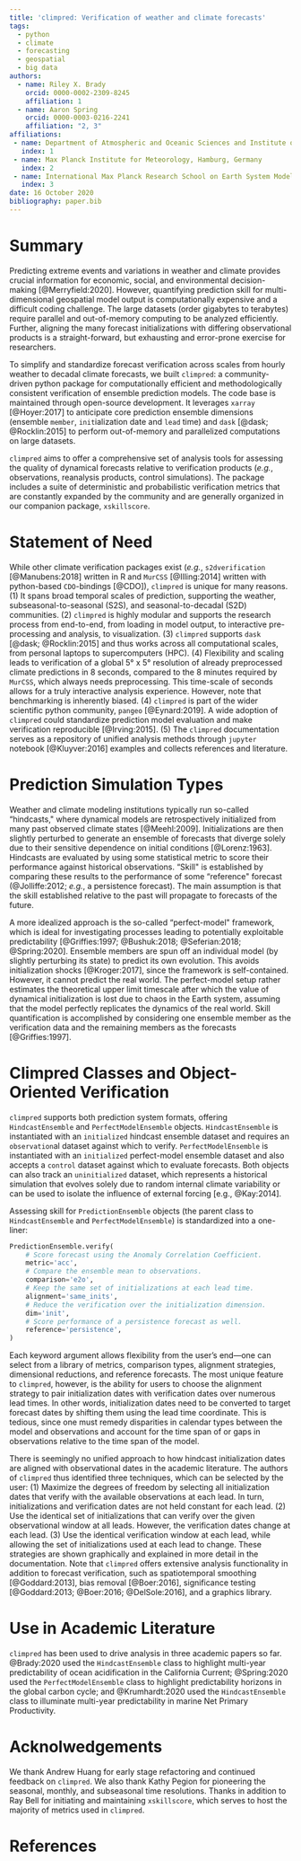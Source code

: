 ```yaml
---
title: 'climpred: Verification of weather and climate forecasts'
tags:
  - python
  - climate
  - forecasting
  - geospatial
  - big data
authors:
  - name: Riley X. Brady
    orcid: 0000-0002-2309-8245
    affiliation: 1
  - name: Aaron Spring
    orcid: 0000-0003-0216-2241
    affiliation: "2, 3"
affiliations:
 - name: Department of Atmospheric and Oceanic Sciences and Institute of Arctic and Alpine Research, University of Colorado Boulder, Boulder, Colorado USA
   index: 1
 - name: Max Planck Institute for Meteorology, Hamburg, Germany
   index: 2
 - name: International Max Planck Research School on Earth System Modelling, Hamburg, Germany
   index: 3
date: 16 October 2020
bibliography: paper.bib
---
```


<!-- 998 words total -->

# Summary
<!-- 71 words -->
Predicting extreme events and variations in weather and climate provides crucial
information for economic, social, and environmental decision-making [@Merryfield:2020].
However, quantifying prediction skill for multi-dimensional geospatial model output is
computationally expensive and a difficult coding challenge. The large datasets
(order gigabytes to terabytes) require parallel and out-of-memory computing to be
analyzed efficiently. Further, aligning the many forecast initializations with differing
observational products is a straight-forward, but exhausting and error-prone exercise
for researchers.

<!-- 68 words -->
To simplify and standardize forecast verification across scales from hourly weather to
decadal climate forecasts, we built `climpred`: a community-driven python package for
computationally efficient and methodologically consistent verification of ensemble
prediction models. The code base is maintained through open-source development. It
leverages `xarray` [@Hoyer:2017] to anticipate core prediction ensemble dimensions
(ensemble `member`, `init`ialization date and `lead` time) and `dask`
[@dask; @Rocklin:2015] to perform out-of-memory and parallelized computations on
large datasets.

 <!-- 54 words -->
`climpred` aims to offer a comprehensive set of analysis tools for assessing the quality
of dynamical forecasts relative to verification products (_e.g._, observations,
reanalysis products, control simulations). The package includes a suite of deterministic
and probabilistic verification metrics that are constantly expanded by the community and
are generally organized in our companion package, `xskillscore`.

<!-- 180 words -->
# Statement of Need
While other climate verification packages exist (_e.g._, `s2dverification`
[@Manubens:2018] written in R and `MurCSS` [@Illing:2014] written with python-based
`CDO`-bindings [@CDO]), `climpred` is unique for many reasons.
(1) It spans broad temporal scales of prediction, supporting the weather,
subseasonal-to-seasonal (S2S), and seasonal-to-decadal (S2D) communities.
(2) `climpred` is highly modular and supports the research process from end-to-end,
from loading in model output, to interactive pre-processing and analysis, to
visualization.
(3) `climpred` supports `dask` [@dask; @Rocklin:2015] and thus works across all
computational scales, from personal laptops to supercomputers (HPC).
(4) Flexibility and scaling leads to verification of a global 5° x 5° resolution of 
already preprocessed climate predictions in 8 seconds, compared to the 8 minutes
required by `MurCSS`, which always needs preprocessing. This time-scale of seconds
allows for a truly interactive analysis experience. However, note that benchmarking is
inherently biased.
(4) `climpred` is part of the wider scientific python community, `pangeo`
[@Eynard:2019]. A wide adoption of `climpred` could standardize prediction model
evaluation and make verification reproducible [@Irving:2015].
(5) The `climpred` documentation serves as a repository of unified analysis methods
through `jupyter` notebook [@Kluyver:2016] examples and collects references and
literature.

<!-- 207 words -->
# Prediction Simulation Types
Weather and climate modeling institutions typically run so-called “hindcasts," where
dynamical models are retrospectively initialized from many past observed climate states
[@Meehl:2009]. Initializations are then slightly perturbed to generate an ensemble of
forecasts that diverge solely due to their sensitive dependence on initial conditions
[@Lorenz:1963]. Hindcasts are evaluated by using some statistical metric to score their
performance against historical observations. “Skill" is established by comparing these
results to the performance of some “reference" forecast (@Jolliffe:2012;
_e.g._, a persistence forecast). The main assumption is that the skill established
relative to the past will propagate to forecasts of the future.

A more idealized approach is the so-called “perfect-model" framework, which is ideal for
investigating processes leading to potentially exploitable predictability
[@Griffies:1997; @Bushuk:2018; @Seferian:2018; @Spring:2020]. Ensemble members are spun
off an individual model (by slightly perturbing its state) to predict its own evolution.
This avoids initialization shocks [@Kroger:2017], since the framework is self-contained.
However, it cannot predict the real world. The perfect-model setup rather estimates the
theoretical upper limit timescale after which the value of dynamical initialization is
lost due to chaos in the Earth system, assuming that the model perfectly replicates the
dynamics of the real world. Skill quantification is accomplished by considering one
ensemble member as the verification data and the remaining members as the forecasts
[@Griffies:1997].

<!-- 360 words -->
# Climpred Classes and Object-Oriented Verification
`climpred` supports both prediction system formats, offering `HindcastEnsemble` and
`PerfectModelEnsemble` objects. `HindcastEnsemble` is instantiated with an `initialized`
hindcast ensemble dataset and requires an `observation`al dataset against which to
verify. `PerfectModelEnsemble` is instantiated with an `initialized` perfect-model
ensemble dataset and also accepts a `control` dataset against which to evaluate
forecasts. Both objects can also track an `uninitialized` dataset, which represents a
historical simulation that evolves solely due to random internal climate variability or
can be used to isolate the influence of external forcing [e.g., @Kay:2014].

Assessing skill for `PredictionEnsemble` objects (the parent class to `HindcastEnsemble`
and `PerfectModelEnsemble`) is standardized into a one-liner:

```python
PredictionEnsemble.verify(
    # Score forecast using the Anomaly Correlation Coefficient.
    metric='acc',
    # Compare the ensemble mean to observations.
    comparison='e2o',
    # Keep the same set of initializations at each lead time.
    alignment='same_inits',
    # Reduce the verification over the initialization dimension.
    dim='init',
    # Score performance of a persistence forecast as well.
    reference='persistence',
)
```

Each keyword argument allows flexibility from the user’s end—one can select from a
library of metrics, comparison types, alignment strategies, dimensional reductions, and
reference forecasts. The most unique feature to `climpred`, however, is the ability for
users to choose the alignment strategy to pair initialization dates with verification
dates over numerous lead times. In other words, initialization dates need to be
converted to target forecast dates by shifting them using the lead time coordinate. This
is tedious, since one must remedy disparities in calendar types between the model and
observations and account for the time span of or gaps in observations relative to the
time span of the model.

There is seemingly no unified approach to how hindcast initialization dates are aligned
with observational dates in the academic literature. The authors of `climpred` thus
identified three techniques, which can be selected by the user: (1) Maximize the degrees
of freedom by selecting all initialization dates that verify with the available
observations at each lead. In turn, initializations and verification dates
are not held constant for each lead. (2) Use the identical set of initializations that
can verify over the given observational window at all leads. However, the verification
dates change at each lead. (3) Use the identical verification window at each lead, while
allowing the set of initializations used at each lead to change. These strategies are
shown graphically and explained in more detail in the documentation. Note that
`climpred` offers extensive analysis functionality in addition to forecast verification,
such as spatiotemporal smoothing [@Goddard:2013], bias removal [@Boer:2016],
significance testing [@Goddard:2013; @Boer:2016; @DelSole:2016], and a graphics library.

<!-- 58 words -->
# Use in Academic Literature
`climpred` has been used to drive analysis in three academic papers so far. @Brady:2020
used the `HindcastEnsemble` class to highlight multi-year predictability of ocean
acidification in the California Current; @Spring:2020 used the `PerfectModelEnsemble`
class to highlight predictability horizons in the global carbon cycle; and
@Krumhardt:2020 used the `HindcastEnsemble` class to illuminate multi-year
predictability in marine Net Primary Productivity.

# Acknolwedgements
We thank Andrew Huang for early stage refactoring and continued feedback on
`climpred`. We also thank Kathy Pegion for pioneering the seasonal, monthly,
and subseasonal time resolutions. Thanks in addition to Ray Bell for
initiating and maintaining `xskillscore`, which serves to host the majority of metrics
used in `climpred`.

# References
